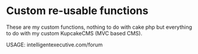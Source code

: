 Custom re-usable functions
===========

These are my custom functions, nothing to do with cake php but everything to do with my custom KupcakeCMS (MVC based CMS).


USAGE: intelligentexecutive.com/forum
